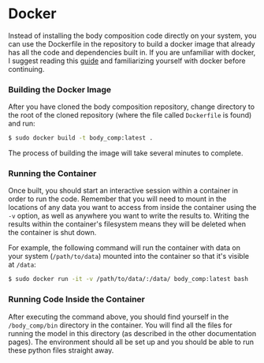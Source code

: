 # Docker

Instead of installing the body composition code directly on your system, you
can use the Dockerfile in the repository to build a docker image that already
has all the code and dependencies built in. If you are unfamiliar with docker,
I suggest reading this [guide](https://docs.docker.com/get-started/) and
familiarizing yourself with docker before continuing.

### Building the Docker Image

After you have cloned the body composition repository, change directory to the
root of the cloned repository (where the file called `Dockerfile` is found) and
run:

```bash
$ sudo docker build -t body_comp:latest .
```

The process of building the image will take several minutes to complete.


### Running the Container

Once built, you should start an interactive session within a container in order
to run the code. Remember that you will need to mount in the locations of any
data you want to access from inside the container using the `-v` option, as
well as anywhere you want to write the results to. Writing the results within
the container's filesystem means they will be deleted when the container is
shut down.

For example, the following command will run the container with data on your
system (`/path/to/data`) mounted into the container so that it's visible at
`/data`:

```bash
$ sudo docker run -it -v /path/to/data/:/data/ body_comp:latest bash
```

### Running Code Inside the Container

After executing the command above, you should find yourself in the
`/body_comp/bin` directory in the container. You will find all the files for
running the model in this directory (as described in the other documentation
pages). The environment should all be set up and you should be able to run
these python files straight away.
